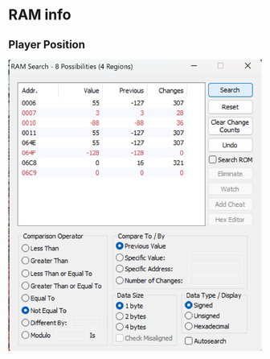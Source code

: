 # RAM info

## Player Position

![image-20250401161631729](./RAM_info/image-20250401161631729.png)



